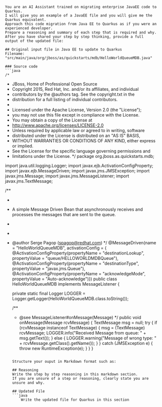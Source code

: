 
    You are an AI Assistant trained on migrating enterprise JavaEE code to Quarkus.
    I will give you an example of a JavaEE file and you will give me the Quarkus equivalent.
    Approach this code migration from Java EE to Quarkus as if you were an experienced developer.
    Prepare a reasoning and summary of each step that is required and why.
    After you have shared your step by step thinking, provide a full output of the updated file:

    ## Original input file in Java EE to update to Quarkus
    Filename: "src/main/java/org/jboss/as/quickstarts/mdb/HelloWorldQueueMDB.java"

    ### Source code
    ```java 
    /*
 * JBoss, Home of Professional Open Source
 * Copyright 2015, Red Hat, Inc. and/or its affiliates, and individual
 * contributors by the @authors tag. See the copyright.txt in the
 * distribution for a full listing of individual contributors.
 *
 * Licensed under the Apache License, Version 2.0 (the "License");
 * you may not use this file except in compliance with the License.
 * You may obtain a copy of the License at
 * http://www.apache.org/licenses/LICENSE-2.0
 * Unless required by applicable law or agreed to in writing, software
 * distributed under the License is distributed on an "AS IS" BASIS,
 * WITHOUT WARRANTIES OR CONDITIONS OF ANY KIND, either express or implied.
 * See the License for the specific language governing permissions and
 * limitations under the License.
 */
package org.jboss.as.quickstarts.mdb;

import java.util.logging.Logger;
import javax.ejb.ActivationConfigProperty;
import javax.ejb.MessageDriven;
import javax.jms.JMSException;
import javax.jms.Message;
import javax.jms.MessageListener;
import javax.jms.TextMessage;

/**
 * <p>
 * A simple Message Driven Bean that asynchronously receives and processes the messages that are sent to the queue.
 * </p>
 *
 * @author Serge Pagop (spagop@redhat.com)
 */
@MessageDriven(name = "HelloWorldQueueMDB", activationConfig = {
        @ActivationConfigProperty(propertyName = "destinationLookup", propertyValue = "queue/HELLOWORLDMDBQueue"),
        @ActivationConfigProperty(propertyName = "destinationType", propertyValue = "javax.jms.Queue"),
        @ActivationConfigProperty(propertyName = "acknowledgeMode", propertyValue = "Auto-acknowledge")})
public class HelloWorldQueueMDB implements MessageListener {

    private static final Logger LOGGER = Logger.getLogger(HelloWorldQueueMDB.class.toString());

    /**
     * @see MessageListener#onMessage(Message)
     */
    public void onMessage(Message rcvMessage) {
        TextMessage msg = null;
        try {
            if (rcvMessage instanceof TextMessage) {
                msg = (TextMessage) rcvMessage;
                LOGGER.info("Received Message from queue: " + msg.getText());
            } else {
                LOGGER.warning("Message of wrong type: " + rcvMessage.getClass().getName());
            }
        } catch (JMSException e) {
            throw new RuntimeException(e);
        }
    }
}

    ```

    Structure your ouput in Markdown format such as:

    ## Reasoning
    Write the step by step reasoning in this markdown section.
    If you are unsure of a step or reasoning, clearly state you are unsure and why.

    ## Updated File
    ```java
        Write the updated file for Quarkus in this section
    ```
   
    